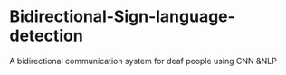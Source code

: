 # Bidirectional-Sign-language-detection
A bidirectional communication system for deaf people using CNN &amp;NLP
